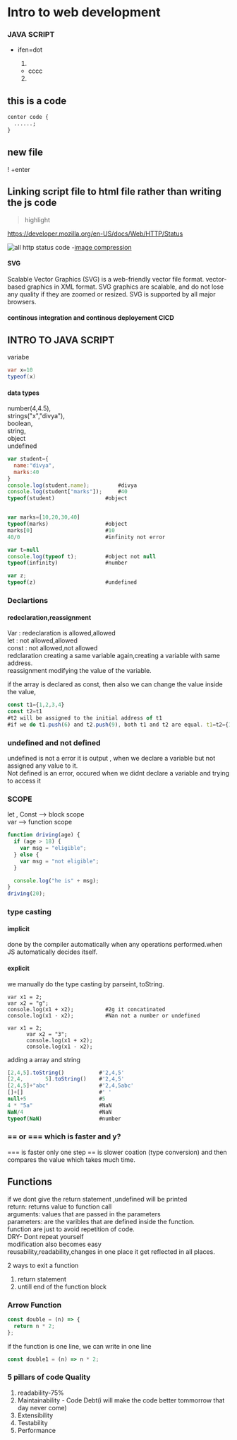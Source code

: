 # Intro to web development

### JAVA SCRIPT

- ifen=dot

  1.

  - cccc

  2.

## this is a code

```css
center code {
  ......;
}
```

## new file

! +enter

## Linking script file to html file rather than writing the js code

<script src="scope.js"></script>
<script src="hjjb.js"></script>

> highlight

https://developer.mozilla.org/en-US/docs/Web/HTTP/Status

![all http status code](https://udzial.com/wp-content/uploads/2021/04/HTTP-Status-Code-Nmemonics.png) -[image compression](https://squoosh.app/)

#### SVG

Scalable Vector Graphics (SVG) is a web-friendly vector file format. vector-based graphics in XML format.
SVG graphics are scalable, and do not lose any quality if they are zoomed or resized. SVG is supported by all major browsers.

#### continous integration and continous deployement CICD

## INTRO TO JAVA SCRIPT

variabe

```java script
var x=10
typeof(x)
```

#### data types

number(4,4.5),  
strings("x","divya"),  
boolean,  
string,  
object  
undefined

```javascript
var student={
  name:"divya",
  marks:40
}
console.log(student.name);         #divya
console.log(student["marks"]);     #40
typeof(student)                #object


var marks=[10,20,30,40]
typeof(marks)                  #object
marks[0]                       #10
40/0                           #infinity not error

var t=null
console.log(typeof t);         #object not null
typeof(infinity)               #number

var z;
typeof(z)                      #undefined
```

### Declartions

#### redeclaration,reassignment

Var : redeclaration is allowed,allowed  
let : not allowed,allowed  
const : not allowed,not allowed  
redclaration creating a same variable again,creating a variable with same address.  
reassignment modifying the value of the variable.

if the array is declared as const, then also we can change the value inside the value,

```js
const t1={1,2,3,4}
const t2=t1
#t2 will be assigned to the initial address of t1
#if we do t1.push(6) and t2.push(9), both t1 and t2 are equal. t1=t2={1,2,3,4,6,9}
```

### undefined and not defined

undefined is not a error it is output , when we declare a variable but not assigned any value to it.  
Not defined is an error, occured when we didnt declare a variable and trying to access it

### SCOPE

let , Const --> block scope  
var --> function scope

```js
function driving(age) {
  if (age > 18) {
    var msg = "eligible";
  } else {
    var msg = "not eligible";
  }

  console.log("he is" + msg);
}
driving(20);
```

### type casting

#### implicit

done by the compiler automatically when any operations performed.when JS automatically decides itself.

#### explicit

we manually do the type casting by parseint, toString.

```
var x1 = 2;
var x2 = "g";
console.log(x1 + x2);          #2g it concatinated
console.log(x1 - x2);          #Nan not a number or undefined
```

```
var x1 = 2;
      var x2 = "3";
      console.log(x1 + x2);
      console.log(x1 - x2);
```

adding a array and string

```js
[2,4,5].toString()           #'2,4,5'
[2,4,       5].toString()    #'2,4,5'
[2,4,5]+"abc"                #'2,4,5abc'
[]+[]                        #' '
null+5                       #5
4 * "5a"                     #NaN
NaN/4                        #NaN
typeof(NaN)                  #number
```

### == or === which is faster and y?

=== is faster only one step
== is slower coation (type conversion) and then compares the value which takes much time.

## Functions

if we dont give the return statement ,undefined will be printed  
return: returns value to function call  
arguments: values that are passed in the parameters  
parameters: are the varibles that are defined inside the function.  
function are just to avoid repetition of code.  
DRY- Dont repeat yourself  
modification also becomes easy  
reusability,readability,changes in one place it get reflected in all places.

2 ways to exit a function

1. return statement
2. untill end of the function block

### Arrow Function

```js
const double = (n) => {
  return n * 2;
};
```

if the function is one line, we can write in one line

```js
const double1 = (n) => n * 2;
```

### 5 pillars of code Quality

1. readability-75%
2. Maintainability - Code Debt(i will make the code better tommorrow that day never come)
3. Extensibility
4. Testability
5. Performance
